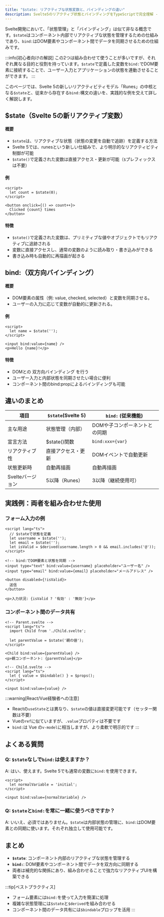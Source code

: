 ```yaml
---
title: "$state: リアクティブな状態変数と、バインディングの違い"
description: Svelte5のリアクティブ状態とバインディングをTypeScriptで完全理解 - $state vs bind、単方向/双方向データフロー、$bindableの使い分け、パフォーマンス考慮を実例を交えて実践的かつ詳しく解説します
---
```



Svelte開発において、「状態管理」と「バインディング」は似て非なる概念です。`$state`はコンポーネント内部でリアクティブな状態を管理するための仕組みであり、`bind:`はDOM要素やコンポーネント間でデータを同期させるための仕組みです。

:::info[初心者向けの解説]
この2つは組み合わせて使うことが多いですが、それぞれ異なる目的と役割を持っています。`$state`で定義した変数を`bind:`でDOM要素に接続することで、ユーザー入力とアプリケーションの状態を連動させることができます。
:::

このページでは、Svelte 5の新しいリアクティビティモデル「Runes」の中核となる`$state`と、従来から存在する`bind:`構文の違いを、実践的な例を交えて詳しく解説します。

## $state（Svelte 5の新リアクティブ変数）

#### 概要

- `$state`は、リアクティブな状態（状態の変更を自動で追跡）を定義する方法
- Svelte 5では、runesという新しい仕組みで、より明示的なリアクティビティ制御が可能
- `$state()`で定義された変数は直接アクセス・更新が可能（`$`プレフィックスは不要）

#### 例

```svelte ln live
<script>
  let count = $state(0);
</script>

<button onclick={() => count++}>
  Clicked {count} times
</button>
```

#### 特徴
- `$state()`で定義された変数は、プリミティブな値やオブジェクトでもリアクティブに追跡される
- 変数に直接アクセスし、通常の変数のように読み取り・書き込みができる
- 書き込み時も自動的に再描画が起きる

## bind:（双方向バインディング）

#### 概要
- DOM要素の属性（例: value, checked, selected）と変数を同期させる。
- ユーザーの入力に応じて変数が自動的に更新される。

#### 例

```svelte
<script>
  let name = $state('');
</script>

<input bind:value={name} />
<p>Hello {name}!</p>
```

#### 特徴
- DOMとの 双方向バインディング を行う
- ユーザー入力と内部状態を同期させたい場合に便利
- コンポーネント間のbind:propによるバインディングも可能

## 違いのまとめ

|項目|`$state`(Svelte 5)|`bind:` (従来機能)|
|---|---|---|
|主な用途|状態管理（内部）|DOMや子コンポーネントとの同期|
|宣言方法|$state()関数|`bind:xxx={var}`|
|リアクティブ性|直接アクセス・更新|DOMイベントで自動更新|
|状態更新時|自動再描画|自動再描画|
|Svelteバージョン|5以降（Runes）|3以降（継続使用可）|

## 実践例：両者を組み合わせた使用

### フォーム入力の例

```svelte
<script lang="ts">
  // $stateで状態を定義
  let username = $state('');
  let email = $state('');
  let isValid = $derived(username.length > 0 && email.includes('@'));
</script>

<!-- bind:でDOM要素と状態を同期 -->
<input type="text" bind:value={username} placeholder="ユーザー名" />
<input type="email" bind:value={email} placeholder="メールアドレス" />

<button disabled={!isValid}>
  送信
</button>

<p>入力状況: {isValid ? '有効' : '無効'}</p>
```

### コンポーネント間のデータ共有

```svelte
<!-- Parent.svelte -->
<script lang="ts">
  import Child from './Child.svelte';
  
  let parentValue = $state('親の値');
</script>

<Child bind:value={parentValue} />
<p>親コンポーネント: {parentValue}</p>

<!-- Child.svelte -->
<script lang="ts">
  let { value = $bindable() } = $props();
</script>

<input bind:value={value} />
```

:::warning[React/Vue経験者への注意]
- Reactの`useState`とは異なり、`$state`の値は直接変更可能です（セッター関数は不要）
- Vueの`ref`に似ていますが、`.value`プロパティは不要です
- `bind:`は Vue の`v-model`に相当しますが、より柔軟で明示的です
:::

## よくある質問

### Q: `$state`なしで`bind:`は使えますか？
A: はい、使えます。Svelte 5でも通常の変数に`bind:`を使用できます。

```svelte
<script>
  let normalVariable = 'initial';
</script>

<input bind:value={normalVariable} />
```

### Q: `$state`と`bind:`を常に一緒に使うべきですか？
A: いいえ、必須ではありません。`$state`は内部状態の管理に、`bind:`はDOM要素との同期に使います。それぞれ独立して使用可能です。

## まとめ

- **`$state`**: コンポーネント内部のリアクティブな状態を管理する
- **`bind:`**: DOM要素やコンポーネント間でデータを双方向に同期する
- 両者は補完的な関係にあり、組み合わせることで強力なリアクティブUIを構築できる

:::tip[ベストプラクティス]
- フォーム要素には`bind:`を使って入力を簡潔に処理
- 複雑な状態管理には`$state`と`$derived`を組み合わせる
- コンポーネント間のデータ共有には`$bindable`プロップを活用
:::